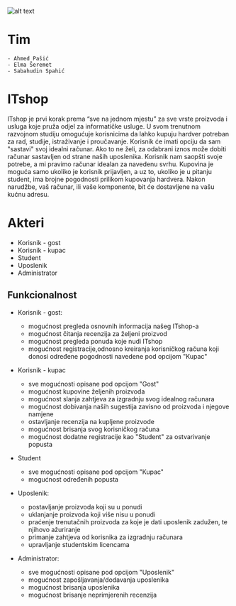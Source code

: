 ![alt text](https://www.theitshop.com.au/wp-content/uploads/2016/05/IT-Logo.png)
# Tim
    - Ahmed Pašić
    - Elma Šeremet
    - Sabahudin Spahić
    

# ITshop
ITshop je prvi korak prema “sve na jednom mjestu” za sve vrste proizvoda i usluga koje pruža odjel za informatičke usluge. U svom trenutnom razvojnom studiju omogućuje korisnicima da lahko kupuju hardver potreban za rad, studije, istraživanje i proučavanje.
Korisnik će imati opciju da sam "sastavi" svoj idealni računar. Ako to ne želi, za odabrani iznos može dobiti računar sastavljen od strane naših uposlenika. Korisnik nam saopšti svoje potrebe, a mi pravimo računar idealan za navedenu svrhu. Kupovina je moguća samo ukoliko je korisnik prijavljen, a uz to, ukoliko je u pitanju student, ima brojne pogodnosti prilikom kupovanja hardvera. Nakon narudžbe, vaš računar, ili vaše komponente, bit će dostavljene na vašu kućnu adresu.

# Akteri
- Korisnik - gost
- Korisnik - kupac
- Student
- Uposlenik
- Administrator

## Funkcionalnost

- Korisnik - gost:
    - mogućnost pregleda osnovnih informacija našeg ITshop-a
    - mogućnost čitanja recenzija za željeni proizvod
    - mogućnost pregleda ponuda koje nudi ITshop
    - mogućnost registracije,odnosno kreiranja korisničkog računa koji donosi određene pogodnosti navedene pod opcijom "Kupac"

- Korisnik - kupac 
    - sve mogućnosti opisane pod opcijom "Gost"
    - mogućnost kupovine željenih proizvoda
    - mogućnost slanja zahtjeva za izgradnju svog idealnog računara
    - mogućnost dobivanja naših sugestija zavisno od proizvoda i njegove namjene
    - ostavljanje recenzija na kupljene proizvode
    - mogućnost brisanja svog korisničkog računa
    - mogućnost dodatne registracije kao "Student" za ostvarivanje popusta
    

- Student
    - sve mogućnosti opisane pod opcijom "Kupac"
    - mogućnost određenih popusta

- Uposlenik:
    - postavljanje proizvoda koji su u ponudi
    - uklanjanje proizvoda koji više nisu u ponudi
    - praćenje trenutačnih proizvoda za koje je dati uposlenik zadužen, te njihovo ažuriranje
    - primanje zahtjeva od korisnika za izgradnju računara
    - upravljanje studentskim licencama

- Administrator:
    - sve mogućnosti opisane pod opcijom "Uposlenik"
    - mogućnost zapošljavanja/dodavanja uposlenika
    - mogućnost brisanja uposlenika
    - mogućnost brisanje neprimjerenih recenzija
    
    

    
